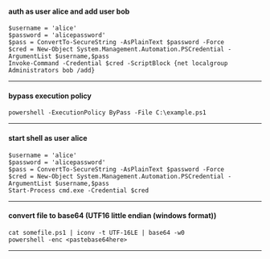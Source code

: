#### auth as user alice and add user bob

```
$username = 'alice'
$password = 'alicepassword'
$pass = ConvertTo-SecureString -AsPlainText $password -Force
$cred = New-Object System.Management.Automation.PSCredential -ArgumentList $username,$pass
Invoke-Command -Credential $cred -ScriptBlock {net localgroup Administrators bob /add}
```

-----


#### bypass execution policy

```
powershell -ExecutionPolicy ByPass -File C:\example.ps1
```

-----


#### start shell as user alice

```
$username = 'alice'
$password = 'alicepassword'
$pass = ConvertTo-SecureString -AsPlainText $password -Force
$cred = New-Object System.Management.Automation.PSCredential -ArgumentList $username,$pass
Start-Process cmd.exe -Credential $cred
```

-----


#### convert file to base64 (UTF16 little endian (windows format))

```
cat somefile.ps1 | iconv -t UTF-16LE | base64 -w0 
powershell -enc <pastebase64here>
```

-----

